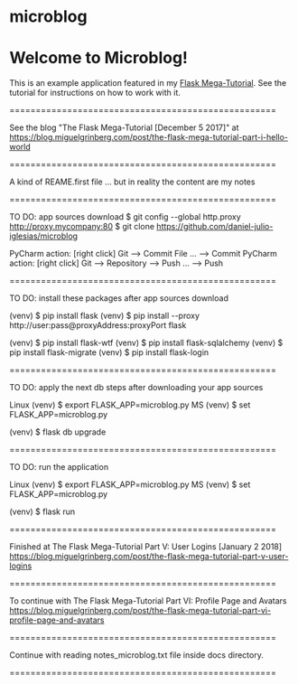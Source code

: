 # microblog


# Welcome to Microblog!

This is an example application featured in my
 [Flask Mega-Tutorial](https://blog.miguelgrinberg.com/post/the-flask-mega-tutorial-part-i-hello-world). 
 See the tutorial for instructions on how to work with it.


===================================================

See the blog "The Flask Mega-Tutorial  [December 5 2017]" at
https://blog.miguelgrinberg.com/post/the-flask-mega-tutorial-part-i-hello-world

===================================================


A kind of REAME.first file
... but in reality the content are my notes

===================================================

TO DO: app sources download
$ git config --global http.proxy http://proxy.mycompany:80
$ git clone https://github.com/daniel-julio-iglesias/microblog

PyCharm action: [right click] Git --> Commit File ... --> Commit
PyCharm action: [right click] Git --> Repository --> Push ... --> Push


===================================================

TO DO: install these packages after app sources download


(venv) $ pip install flask
(venv) $ pip install --proxy http://user:pass@proxyAddress:proxyPort flask

(venv) $ pip install flask-wtf
(venv) $ pip install flask-sqlalchemy
(venv) $ pip install flask-migrate
(venv) $ pip install flask-login

===================================================

TO DO: apply the next db steps after downloading your app sources

Linux
(venv) $ export FLASK_APP=microblog.py
MS
(venv) $ set FLASK_APP=microblog.py

(venv) $ flask db upgrade

===================================================

TO DO: run the application

Linux
(venv) $ export FLASK_APP=microblog.py
MS
(venv) $ set FLASK_APP=microblog.py

(venv) $ flask run

===================================================


Finished at The Flask Mega-Tutorial Part V: User Logins  [January 2 2018]
https://blog.miguelgrinberg.com/post/the-flask-mega-tutorial-part-v-user-logins

===================================================

To continue with
The Flask Mega-Tutorial Part VI: Profile Page and Avatars
https://blog.miguelgrinberg.com/post/the-flask-mega-tutorial-part-vi-profile-page-and-avatars

===================================================

Continue with reading notes_microblog.txt file inside docs directory.

===================================================
